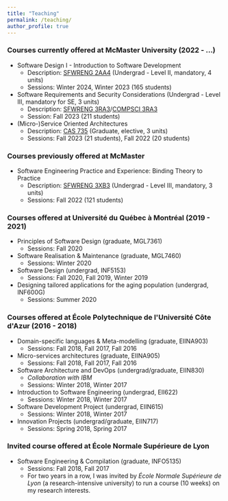 ```yaml
---
title: "Teaching"
permalink: /teaching/
author_profile: true
---
```


### Courses currently offered at McMaster University (2022 - ...)

  - Software Design I - Introduction to Software Development
    - Description: [SFWRENG 2AA4](https://academiccalendars.romcmaster.ca/preview_course_nopop.php?catoid=44&coid=228791) (Undergrad - Level II, mandatory, 4 units)
    - Sessions: Winter 2024, Winter 2023 (165 students)
  - Software Requirements and Security Considerations (Undergrad - Level III, mandatory for SE, 3 units)
    - Description: [SFWRENG 3RA3](http://academiccalendars.romcmaster.ca/preview_course_nopop.php?catoid=47&coid=241338&)/[COMPSCI 3RA3](http://academiccalendars.romcmaster.ca/preview_course_nopop.php?catoid=47&coid=240350) 
    - Session: Fall 2023 (211 students)
  - (Micro-)Service Oriented Architectures
    - Description: [CAS 735](https://academiccalendars.romcmaster.ca/preview_course_nopop.php?catoid=46&coid=243261&) (Graduate, elective, 3 units)
    - Sessions: Fall 2023 (21 students), Fall 2022 (20 students)

### Courses previously offered at McMaster

  - Software Engineering Practice and Experience: Binding Theory to Practice
    - Description: [SFWRENG 3XB3](https://academiccalendars.romcmaster.ca/preview_course_nopop.php?catoid=44&coid=230536) (Undergrad - Level III, mandatory, 3 units)
    - Sessions: Fall 2022 (121 students)


### Courses offered at Université du Québec à Montréal (2019 - 2021)

  - Principles of Software Design (graduate, MGL7361)
    - Sessions: Fall 2020
  - Software Realisation & Maintenance (graduate, MGL7460)
    - Sessions: Winter 2020
  - Software Design (undergrad, INF5153)
    - Sessions: Fall 2020, Fall 2019, Winter 2019
  - Designing tailored applications for the aging population (undergrad, INF600G)
    - Sessions: Summer 2020

### Courses offered at École Polytechnique de l'Université Côte d'Azur (2016 - 2018)
  
  - Domain-specific languages & Meta-modelling (graduate, EIINA903)
    - Sessions: Fall 2018, Fall 2017, Fall 2016
  - Micro-services architectures (graduate, EIINA905)
    - Sessions: Fall 2018, Fall 2017, Fall 2016 
  - Software Architecture and DevOps (undergrad/graduate, EIIN830)
    - _Collaboration with IBM_
    - Sessions: Winter 2018, Winter 2017 
  - Introduction to Software Engineering (undergrad, EII622)
    - Sessions: Winter 2018, Winter 2017
  - Software Development Project (undergrad, EIIN615)
    - Sessions: Winter 2018, Winter 2017
  - Innovation Projects (undergrad/graduate, EIIN717)
    - Sessions: Spring 2018, Spring 2017 

### Invited course offered at École Normale Supérieure de Lyon

  - Software Engineering & Compilation (graduate, INFO5135)
    - Sessions: Fall 2018, Fall 2017
    - For two years in a row, I was invited by _École Normale Supérieure de Lyon_ (a research-intensive university) to run a course (10 weeks) on my research interests.
